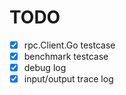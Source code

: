 # TODO

- [x] rpc.Client.Go testcase
- [x] benchmark testcase
- [x] debug log
- [x] input/output trace log
